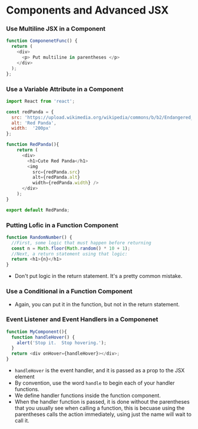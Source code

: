 # Components and Advanced JSX

### Use Multiline JSX in a Component

```javascript
function ComponenetFunc() {
  return (
    <div>
      <p> Put multiline in parentheses </p>
    </div>
  );
};
```

### Use a Variable Attribute in a Component

```javascript
import React from 'react';

const redPanda = {
  src: 'https://upload.wikimedia.org/wikipedia/commons/b/b2/Endangered_Red_Panda.jpg',
  alt: 'Red Panda',
  width:  '200px'
};

function RedPanda(){
    return (
      <div>
        <h1>Cute Red Panda</h1>
        <img 
          src={redPanda.src}
          alt={redPanda.alt}
          width={redPanda.width} />
      </div>
    );
}

export default RedPanda;
```

### Putting Lofic in a Function Component

```javascript
function RandomNumber() {
  //First, some logic that must happen before returning
  const n = Math.floor(Math.random() * 10 + 1);
  //Next, a return statement using that logic: 
  return <h1>{n}</h1>
}
```

- Don't put logic in the return statement. It's a pretty common mistake.

### Use a Conditional in a Function Component

- Again, you can put it in the function, but not in the return statement.

### Event Listener and Event Handlers in a Componenet

```javascript
function MyComponent(){
  function handleHover() {
    alert('Stop it.  Stop hovering.');
  }
  return <div onHover={handleHover}></div>;
}
```

- `handleHover` is the event handler, and it is passed as a prop to the JSX element
- By convention, use the word `handle` to begin each of your handler functions.
- We define handler functions inside the function component.
- When the handler function is passed, it is done without the parentheses that you usually see when calling a function, this is becuase using the parentheses calls the action immediately, using just the name will wait to call it.

